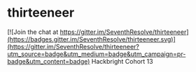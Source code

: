 # thirteeneer

[![Join the chat at https://gitter.im/SeventhResolve/thirteeneer](https://badges.gitter.im/SeventhResolve/thirteeneer.svg)](https://gitter.im/SeventhResolve/thirteeneer?utm_source=badge&utm_medium=badge&utm_campaign=pr-badge&utm_content=badge)
Hackbright Cohort 13

